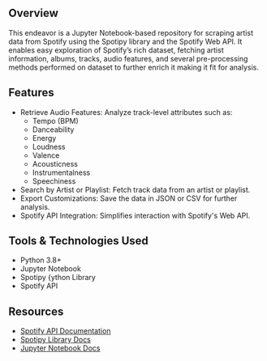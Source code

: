  ## Overview 
This endeavor is a Jupyter Notebook-based repository for scraping artist data from Spotify using the Spotipy library and the Spotify Web API. It enables easy exploration of Spotify’s rich dataset, fetching artist information, albums, tracks, audio features, and several pre-processing methods performed on dataset to further enrich it making it fit for analysis.
 
## Features
- Retrieve Audio Features: Analyze track-level attributes such as:
    - Tempo (BPM) 
    - Danceability 
    - Energy
    - Loudness
    - Valence
    - Acousticness
    - Instrumentalness
    - Speechiness 
- Search by Artist or Playlist: Fetch track data from an artist or playlist. 
- Export Customizations: Save the data in JSON or CSV for further analysis.
- Spotify API Integration: Simplifies interaction with Spotify's Web API.

## Tools & Technologies Used
- Python 3.8+
- Jupyter Notebook
- Spotipy {ython Library 
- Spotify API

## Resources
- [Spotify API Documentation](https://developer.spotify.com/documentation/web-api)
- [Spotipy Library Docs](https://spotipy.readthedocs.io/en/2.19.0/)
- [Jupyter Notebook Docs](https://jupyter-notebook.readthedocs.io/en/stable/)
